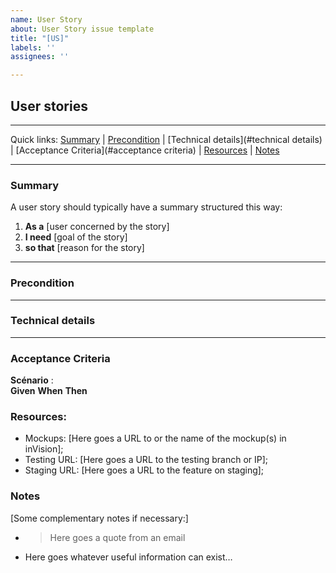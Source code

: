 ```yaml
---
name: User Story
about: User Story issue template
title: "[US]"
labels: ''
assignees: ''

---
```


## User stories
---

Quick links: [Summary](#summary) | [Precondition](#precondition) | [Technical details](#technical details) | [Acceptance Criteria](#acceptance criteria) | [Resources](#resources)  | [Notes](#notes)

---

### Summary

A user story should typically have a summary structured this way:

1. **As a** [user concerned by the story]
1. **I need** [goal of the story]
1. **so that** [reason for the story]

---

### Precondition


---

### Technical details


---

### Acceptance Criteria

**Scénario** :  
**Given** 
**When**
**Then**


### Resources:

* Mockups: [Here goes a URL to or the name of the mockup(s) in inVision];
* Testing URL: [Here goes a URL to the testing branch or IP];
* Staging URL: [Here goes a URL to the feature on staging];


### Notes

[Some complementary notes if necessary:]

* > Here goes a quote from an email
* Here goes whatever useful information can exist…
```
